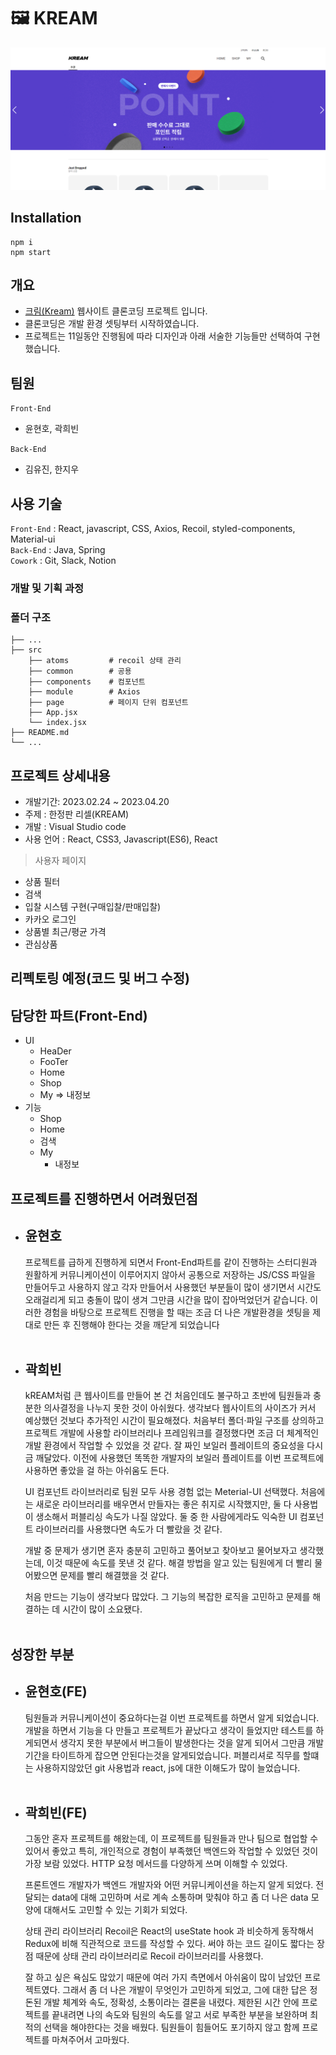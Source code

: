 # 🖼 KREAM
<img src="public/images/kream_demo.png" width=800 alt="kream_demo_image">

## <strong>Installation</strong>

```
npm i
npm start
```

## <strong>개요</strong>

- [크림(Kream)](https://kream.co.kr/) 웹사이트 클론코딩 프로젝트 입니다.
- 클론코딩은 개발 환경 셋팅부터 시작하였습니다.
- 프로젝트는 11일동안 진행됨에 따라 디자인과 아래 서술한 기능들만 선택하여 구현했습니다.

## <strong>팀원</strong>

`Front-End`

- 윤현호, 곽희빈

`Back-End`

- 김유진, 한지우

## <strong>사용 기술</strong>

`Front-End` : React, javascript, CSS, Axios, Recoil, styled-components, Material-ui </br>
`Back-End` : Java, Spring </br>
`Cowork` : Git, Slack, Notion

### <strong>개발 및 기획 과정</strong>


### <strong>폴더 구조</strong>
```
├── ...                   
├── src           
	├── atoms         # recoil 상태 관리
	├── common        # 공용 
	├── components    # 컴포넌트
	├── module        # Axios
	├── page          # 페이지 단위 컴포넌트
	├── App.jsx        
	└── index.jsx      
├── README.md               
└── ...
```

## <strong> 프로젝트 상세내용 </strong>

- 개발기간: 2023.02.24 ~ 2023.04.20
- 주제 : 한정판 리셀(KREAM)
- 개발 : Visual Studio code
- 사용 언어 : React, CSS3, Javascript(ES6), React

> 사용자 페이지

- 상품 필터
- 검색
- 입찰 시스템 구현(구매입찰/판매입찰)
- 카카오 로그인
- 상품별 최근/평균 가격
- 관심상품

## <strong>리펙토링 예정(코드 및 버그 수정)</strong>

## <strong>담당한 파트(Front-End)</strong>

- UI
  - HeaDer
  - FooTer
  - Home
  - Shop
  - My => 내정보
- 기능
  - Shop
  - Home
  - 검색
  - My
    - 내정보

## <strong>프로젝트를 진행하면서 어려웠던점</strong>
  - 윤현호
    - 
    프로젝트를 급하게 진행하게 되면서 Front-End파트를 같이 진행하는 스터디원과
    원활하게 커뮤니케이션이 이루어지지 않아서 공통으로 저장하는 JS/CSS 파일을 만들어두고
    사용하지 않고 각자 만들어서 사용했던 부분들이 많이 생기면서 시간도 오래걸리게 되고
    충돌이 많이 생겨 그만큼 시간을 많이 잡아먹었던거 같습니다.
    이러한 경험을 바탕으로 프로젝트 진행을 할 때는 조금 더 나은 개발환경을
    셋팅을 제대로 만든 후 진행해야 한다는 것을 깨닫게 되었습니다
 <br/><br/>
  - 곽희빈
    -
    kREAM처럼 큰 웹사이트를 만들어 본 건 처음인데도 불구하고 초반에 팀원들과 충분한 의사결정을 나누지 못한 것이 아쉬웠다. 생각보다 웹사이트의 사이즈가 커서 예상했던 것보다 추가적인 시간이 필요해졌다. 처음부터 폴더·파일 구조를 상의하고 프로젝트 개발에 사용할 라이브러리나 프레임워크를 결정했다면 조금 더 체계적인 개발 환경에서 작업할 수 있었을 것 같다. 잘 짜인 보일러 플레이트의 중요성을 다시금 깨달았다. 이전에 사용했던 똑똑한 개발자의 보일러 플레이트를 이번 프로젝트에 사용하면 좋았을 걸 하는 아쉬움도 든다.

    UI 컴포넌트 라이브러리로 팀원 모두 사용 경험 없는 Meterial-UI 선택했다. 처음에는 새로운 라이브러리를 배우면서 만들자는 좋은 취지로 시작했지만, 둘 다 사용법이 생소해서 퍼블리싱 속도가 나질 않았다. 둘 중 한 사람에게라도 익숙한 UI 컴포넌트 라이브러리를 사용했다면 속도가 더 빨랐을 것 같다.

    개발 중 문제가 생기면 혼자 충분히 고민하고 풀어보고 찾아보고 물어보자고 생각했는데, 이것 때문에 속도를 못낸 것 같다. 해결 방법을 알고 있는 팀원에게 더 빨리 물어봤으면 문제를 빨리 해결했을 것 같다.

    처음 만드는 기능이 생각보다 많았다. 그 기능의 복잡한 로직을 고민하고 문제를 해결하는 데 시간이 많이 소요됐다.
  <br/><br/>


## <strong>성장한 부분</strong>

- 윤현호(FE)
  - 
    팀원들과 커뮤니케이션이 중요하다는걸 이번 프로젝트를 하면서 알게 되었습니다.
    개발을 하면서 기능을 다 만들고 프로젝트가 끝났다고 생각이 들었지만 테스트를 하게되면서 생각지 못한 부분에서 버그들이 발생한다는 것을 알게 되어서 그만큼 개발 기간을 타이트하게 잡으면 안된다는것을 알게되었습니다. 퍼블리셔로 직무를 할떄는 사용하지않았던  git 사용법과 react, js에 대한 이해도가 많이 늘었습니다.
    <br/><br/>

- 곽희빈(FE)
  - 
   그동안 혼자 프로젝트를 해왔는데, 이 프로젝트를 팀원들과 만나 팀으로 협업할 수 있어서 좋았고 특히, 개인적으로 경험이 부족했던 백엔드와 작업할 수 있었던 것이 가장 보람 있었다. HTTP 요청 메서드를 다양하게 쓰며 이해할 수 있었다.

   프론트엔드 개발자가 백엔드 개발자와 어떤 커뮤니케이션을 하는지 알게 되었다. 전달되는 data에 대해 고민하며 서로 계속 소통하며 맞춰야 하고 좀 더 나은 data 모양에 대해서도 고민할 수 있는 기회가 되었다.

   상태 관리 라이브러리 Recoil은 React의 useState hook 과 비슷하게 동작해서 Redux에 비해 직관적으로 코드를 작성할 수 있다. 써야 하는 코드 길이도 짧다는 장점 때문에 상태 관리 라이브러리로 Recoil 라이브러리를 사용했다.

   잘 하고 싶은 욕심도 많았기 때문에 여러 가지 측면에서 아쉬움이 많이 남았던 프로젝트였다. 그래서 좀 더 나은 개발이 무엇인가 고민하게 되었고, 그에 대한 답은 정돈된 개발 체계와 속도, 정확성, 소통이라는 결론을 내렸다. 제한된 시간 안에 프로젝트를 끝내려면 나의 속도와 팀원의 속도를 알고 서로 부족한 부분을 보완하며 최적의 선택을 해야한다는 것을 배웠다. 팀원들이 힘들어도 포기하지 않고 함께 프로젝트를 마쳐주어서 고마웠다.



